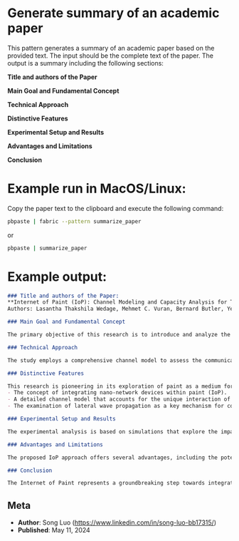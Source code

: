 # Generate summary of an academic paper

This pattern generates a summary of an academic paper based on the provided text. The input should be the complete text of the paper. The output is a summary including the following sections:

**Title and authors of the Paper**

**Main Goal and Fundamental Concept**
   
**Technical Approach**
   
**Distinctive Features**
   
**Experimental Setup and Results**
   
**Advantages and Limitations**
   
**Conclusion**
   

# Example run in MacOS/Linux:

Copy the paper text to the clipboard and execute the following command:

``` bash
pbpaste | fabric --pattern summarize_paper
```

or
    
``` bash
pbpaste | summarize_paper
```

# Example output:

``` markdown
### Title and authors of the Paper:
**Internet of Paint (IoP): Channel Modeling and Capacity Analysis for Terahertz Electromagnetic Nanonetworks Embedded in Paint**  
Authors: Lasantha Thakshila Wedage, Mehmet C. Vuran, Bernard Butler, Yevgeni Koucheryavy, Sasitharan Balasubramaniam

### Main Goal and Fundamental Concept

The primary objective of this research is to introduce and analyze the concept of the Internet of Paint (IoP), a novel idea that integrates nano-network devices within paint to enable communication through painted surfaces using terahertz (THz) frequencies. The core hypothesis is that by embedding nano-scale radios in paint, it's possible to create a new medium for electromagnetic communication, leveraging the unique properties of THz waves for short-range, high-capacity data transmission.

### Technical Approach

The study employs a comprehensive channel model to assess the communication capabilities of nano-devices embedded in paint. This model considers multipath communication strategies, including direct wave propagation, reflections from interfaces (Air-Paint and Paint-Plaster), and lateral wave propagation along these interfaces. The research evaluates the performance across three different paint types, analyzing path losses, received powers, and channel capacities to understand how THz waves interact with painted surfaces.

### Distinctive Features

This research is pioneering in its exploration of paint as a medium for THz communication, marking a significant departure from traditional communication environments. The innovative aspects include:
- The concept of integrating nano-network devices within paint (IoP).
- A detailed channel model that accounts for the unique interaction of THz waves with painted surfaces and interfaces.
- The examination of lateral wave propagation as a key mechanism for communication in this novel medium.

### Experimental Setup and Results

The experimental analysis is based on simulations that explore the impact of frequency, line of sight (LoS) distance, and burial depth of transceivers within the paint on path loss and channel capacity. The study finds that path loss slightly increases with frequency and LoS distance, with higher refractive index paints experiencing higher path losses. Lateral waves show promising performance for communication at increased LoS distances, especially when transceivers are near the Air-Paint interface. The results also indicate a substantial reduction in channel capacity with increased LoS distance and burial depth, highlighting the need for transceivers to be closely positioned and near the Air-Paint interface for effective communication.

### Advantages and Limitations

The proposed IoP approach offers several advantages, including the potential for seamless integration of communication networks into building structures without affecting aesthetics, and the ability to support novel applications like gas sensing and posture recognition. However, the study also identifies limitations, such as the reduced channel capacity compared to air-based communication channels and the challenges associated with controlling the placement and orientation of nano-devices within the paint.

### Conclusion

The Internet of Paint represents a groundbreaking step towards integrating communication capabilities directly into building materials, opening up new possibilities for smart environments. Despite its limitations, such as lower channel capacity compared to traditional air-based channels, IoP offers a unique blend of aesthetics, functionality, and innovation in communication technology. This study lays the foundation for further exploration and development in this emerging field.
```

## Meta

- **Author**: Song Luo (https://www.linkedin.com/in/song-luo-bb17315/)
- **Published**: May 11, 2024